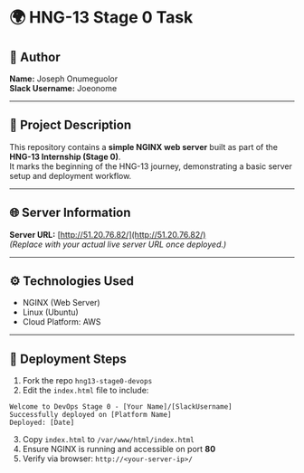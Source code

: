 # 🌍 HNG-13 Stage 0 Task

## 👤 Author
**Name:** Joseph Onumeguolor  
**Slack Username:** Joeonome  

---

## 📝 Project Description
This repository contains a **simple NGINX web server** built as part of the **HNG-13 Internship (Stage 0)**.  
It marks the beginning of the HNG-13 journey, demonstrating a basic server setup and deployment workflow.

---

## 🌐 Server Information
**Server URL:** [http://51.20.76.82/](http://51.20.76.82/)  
*(Replace with your actual live server URL once deployed.)*

---

## ⚙️ Technologies Used
- NGINX (Web Server)
- Linux (Ubuntu)
- Cloud Platform: AWS 

---

## 🚀 Deployment Steps
1. Fork the repo `hng13-stage0-devops`
2. Edit the `index.html` file to include:  
```
Welcome to DevOps Stage 0 - [Your Name]/[SlackUsername]  
Successfully deployed on [Platform Name]  
Deployed: [Date]
```
3. Copy `index.html` to `/var/www/html/index.html`
4. Ensure NGINX is running and accessible on port **80**
5. Verify via browser: `http://<your-server-ip>/`